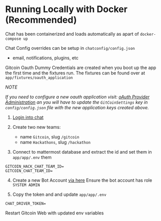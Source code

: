 # Running Locally with Docker (Recommended)

Chat has been containerized and loads automatically as apart of `docker-compose up`

Chat Config overrides can be setup in `chatconfig/config.json`
- email, notifications, plugins, etc

Gitcoin Oauth Dummy Credentials are created when you boot up the app the first time and the fixtures run.
The fixtures can be found over at `app/fixtures/oauth_application`

*NOTE*

*If you need to configure a new oauth application visit: [oAuth Provider Administration](http://localhost:8000/_administrationoauth2_provider/application/) an you will have to update the `GitCoinSettings` key in `config/config.json` file with the new application keys created above.*


1. [Login into chat](http://localhost:8065) 

2. Create two new teams:
    - name `Gitcoin`, slug `/gitcoin`
    - name `Hackathons`, slug `/hackathon`

3. Connect to mattermost database and extract the id and set them in `app/app/.env` them 
```
GITCOIN_HACK_CHAT_TEAM_ID=
GITCOIN_CHAT_TEAM_ID= 
```

4. Create a new Bot Account [via here](http://localhost:8065/gitcoin/integrations)
   Ensure the bot account has role `SYSTEM ADMIN`

5. Copy the token and and update `app/app/.env`
```
CHAT_DRIVER_TOKEN=
```

Restart Gitcoin Web with updated env variables
